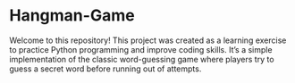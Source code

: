 # Hangman-Game
Welcome to this repository! This project was created as a learning exercise to practice Python programming and improve coding skills. It’s a simple implementation of the classic word-guessing game where players try to guess a secret word before running out of attempts.

